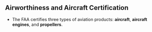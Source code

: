 ## Airworthiness and Aircraft Certification
- The FAA certifies three types of aviation products: **aircraft**, **aircraft engines**, and **propellers**.
